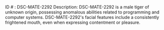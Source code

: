 ID # : DSC-MATE-2292
Description: DSC-MATE-2292 is a male tiger of unknown origin, possessing anomalous abilities related to programming and computer systems. DSC-MATE-2292's facial features include a consistently frightened mouth, even when expressing contentment or pleasure.